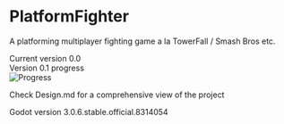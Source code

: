 # PlatformFighter
A platforming multiplayer fighting game a la TowerFall / Smash Bros etc.

Current version 0.0  
Version 0.1 progress  
![Progress](http://progressed.io/bar/38)   


Check Design.md for a comprehensive view of the project

Godot version 3.0.6.stable.official.8314054

